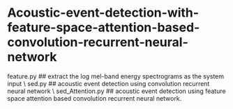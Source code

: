 # Acoustic-event-detection-with-feature-space-attention-based-convolution-recurrent-neural-network

feature.py ## extract the log mel-band energy spectrograms as the system input \\
sed.py   ## acoustic event detection using convolution recurrent neural network \\ 
sed_Attention.py ## acoustic event detection using feature space attention based convolution recurrent neural network.
